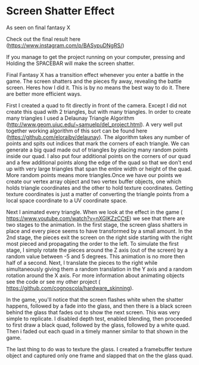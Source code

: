 # Screen Shatter Effect
As seen on final fantasy X

Check out the final result here (https://www.instagram.com/p/BASypuDNgRS/)

If you manage to get the project running on your computer, pressing and Holding the SPACEBAR will make the screen
shatter.

Final Fantasy X has a transition effect whenever you enter a battle in the game. The screen shatters
and the pieces fly away, revealing the battle screen. Heres how I did it. This is by no means the best way to do it.
There are better more efficient ways.

First I created a quad to fit directly in front of the camera. Except I did not create this quad with 2 triangles,
but with many triangles. In order to create many triangles I used a Delaunay Triangle Algorithm
(http://www.geom.uiuc.edu/~samuelp/del_project.html). A very well put together working algorithm of this sort can be
found here (https://github.com/eloraiby/delaunay). The algorithm takes any number of points and spits out indices that
mark the corners of each triangle. We can generate a big quad made out of triangles by placing many random points inside
our quad. I also put four additional points on the corners of our quad and a few additional points along the
edge of the quad so that we don't end up with very large triangles that span the entire width or height of the
quad. More random points means more triangles.Once we have our points we create our vertex array object and two vertex buffer objects, one which holds triangle
coordinates and the other to hold texture coordinates. Getting texture coordinates is just a matter of converting
the triangle points from a local space coordinate to a UV coordinate space.

Next I animated every triangle. When we look at the effect in the game ( https://www.youtube.com/watch?v=nXGlKZzCCtE)
we see that there are two stages to the animation. In the first stage, the screen glass shatters in place and every
piece seems to have transformed by a small amount. In the 2nd stage, the pieces exit the screen on the right side
starting with the right most pieced and propagating the order to the left. To simulate the first stage, I simply
rotate the pieces around the Z axis (out of the screen) by a random value between -5 and 5 degrees. This animation
is no more then half of a second. Next, I translate the pieces to the right while simultaneously giving them a random
translation in the Y axis and a random rotation around the X axis. For more information about animating objects
see the code or see my other project ( https://github.com/cognoscola/hardware_skinning).

In the game, you'll notice that the screen flashes white when the shatter happens, followed by a fade into the glass,
and then there is a black screen behind the glass that fades out to show the next screen. This was very simple to
replicate. I disabled depth test, enabled blending, then proceeded to first draw a black quad, followed by the glass,
followed by a white quad. Then i faded out each quad in a timely manner similar to that shown in the game.

The last thing to do was to texture the glass. I created a framebuffer texture object and captured only one frame
and slapped that on the the glass quad.

